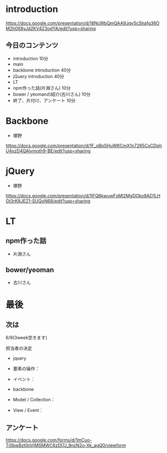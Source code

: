 # introduction

https://docs.google.com/presentation/d/18NcWbQmQAA9Jqy5cShafg36OM2h0X8yJd2KV4Z3odYA/edit?usp=sharing


## 今日のコンテンツ

- introduction 10分
- main
 - backbone introduction 40分
 - jQuery introduction 40分
- LT
 - npm作った話(片淵さん) 10分
 - bower / yeomanの紹介(古川さん) 10分
- 終了、片付け、アンケート 10分


# Backbone

- 塚野

https://docs.google.com/presentation/d/1F_oBpSHuWKCmX1n7265CxCDphU4xzD4QAlymoth9-BE/edit?usp=sharing

# jQuery

- 塚野

https://docs.google.com/presentation/d/1lFQ6kwuwFsMl2MgDOko8AD1LHGt3rK8JEZ1-SUQoN68/edit?usp=sharing

# LT

## npm作った話

- 片淵さん



## bower/yeoman

- 古川さん


# 最後

## 次は

6/9(3week空きます)

担当者の決定

- jquery
 - 要素の操作：
 - イベント：

- backbone
 - Model / Collection：
 - View / Event：


## アンケート

https://docs.google.com/forms/d/1mCuo-Ti0bwBzt0nVjMSMWC6zDI7J_9nzN2o-Xk_agQ0/viewform
